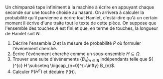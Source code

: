 Un chimpanzé tape infiniment à la machine à écrire en appuyant chaque seconde sur une touche choisie au hasard. On arrivera à calculer la probabilité qu'il parvienne à écrire tout Hamlet, c'està-dire qu'à un certain moment il écrive d'une traite tout le texte de cette pièce. On suppose que l'ensemble des touches $A$ est fini et que, en terme de touches, la longueur de Hamlet soit $N$.

1. Décrire l'ensemble $\Omega$ et la mesure de probabilité $P$ où formuler l'événement cherché.
2. Écrire l'événement cherché comme un sous-ensemble $H \subseteq \Omega$.
3. Trouver une suite d'événements $\left\{B_{n}\right\}_{n \in \mathbf{N}}$ indépendants telle que ${ }^{c} H \subseteq \bigcap_{n=0}^{+\infty} B_{n}$.
4. Calculer $\mathbb{P}\left(H^{c}\right)$ et déduire $\mathbb{P}(H)$.

